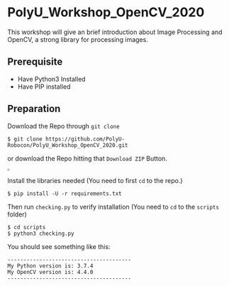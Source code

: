 # PolyU_Workshop_OpenCV_2020



This workshop will give an brief introduction about Image Processing and OpenCV, a strong library for processing images.



## Prerequisite

* Have Python3 Installed
* Have PIP installed



## Preparation



Download the Repo through `git clone`

```shell
$ git clone https://github.com/PolyU-Robocon/PolyU_Workshop_OpenCV_2020.git
```

or download the Repo hitting that `Download ZIP` Button.

<img src="https://i.imgur.com/9kyv1pQ.png" style="zoom:33%;" />





Install the libraries needed (You need to first `cd` to the repo.)

```shell
$ pip install -U -r requirements.txt
```



Then run `checking.py` to verify installation (You need to `cd` to the `scripts` folder)

```shell
$ cd scripts
$ python3 checking.py 
```

You should see something like this:

```
---------------------------------------
My Python version is: 3.7.4
My OpenCV version is: 4.4.0
---------------------------------------
```



